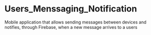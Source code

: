 # Users_Menssaging_Notification
Mobile application that allows sending messages between devices and notifies, through Firebase, when a new message arrives to a users
